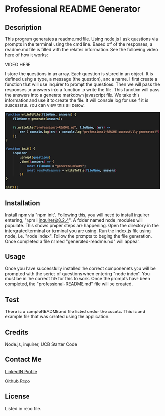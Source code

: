 # Professional README Generator

## Description 

This program generates a readme.md file. Using node.js I ask questions via prompts in the terminal using the cmd line. Based off of the responses, a readme.md file is filled with the related information. See the following video here of how it works:

VIDEO HERE

I store the questions in an array. Each question is stored in an object. It is defined using a type, a message (the question), and a name. I first create a function that will use inquirer to prompt the questions. Then we will pass the responses or answers into a function to write the file. This function will pass the answers into a generate markdown javascript file. We take this information and use it to create the file. It will console log for use if it is suscessful. You can view this all below. 

![Screenshot](./assets/media/write-readme-file.png)

## Installation

Install npm via "npm init". Following this, you will need to install inquirer entering, "npm i inquirer@8.2.4". A folder named node_modules will populate. This shows proper steps are happening. Open the directory in the intergrated terminal or terminal you are using. Run the index.js file using node, i.e. "node index". Follow the prompts to beging the file generation. Once completed a file named "generated-readme.md" will appear. 

## Usage 

Once you have successfully installed the correct componenets you will be prompted with the series of questions when entering "node index". You must be in the correct file for this to work. Once the prompts have been completed, the "professional-README.md" file will be created. 

## Test

There is a sampleREADME.md file listed under the assets. This is and example file that was created using the application. 

## Credits

Node.js, inquirer, UCB Starter Code

## Contact Me

<a href="https://www.linkedin.com/in/tyler-dinslage-profile/" target="_blank">LinkedIN Profile</a>

<a href="https://github.com/tylerdins88?tab=repositories" target="_blank">Github Repo</a>

## License

Listed in repo file. 
